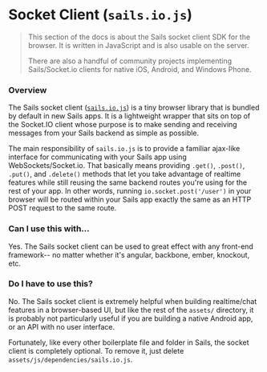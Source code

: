 # Socket Client (`sails.io.js`)

> This section of the docs is about the Sails socket client SDK for the browser.  It is written in JavaScript and is also usable on the server.
>
> There are also a handful of community projects implementing Sails/Socket.io clients for native iOS, Android, and Windows Phone.


### Overview

The Sails socket client ([`sails.io.js`](https://github.com/balderdashy/sails.io.js)) is a tiny browser library that is bundled by default in new Sails apps.  It is a lightweight wrapper that sits on top of the Socket.IO client whose purpose is to make sending and receiving messages from your Sails backend as simple as possible.

The main responsibility of `sails.io.js` is to provide a familiar ajax-like interface for communicating with your Sails app using WebSockets/Socket.io.  That basically means providing `.get()`, `.post()`, `.put()`, and `.delete()` methods that let you take advantage of realtime features while still reusing the same backend routes you're using for the rest of your app.  In other words, running `io.socket.post('/user')` in your browser will be routed within your Sails app exactly the same as an HTTP POST request to the same route.


### Can I use this with...

Yes.  The Sails socket client can be used to great effect with any front-end framework-- no matter whether it's angular, backbone, ember, knockout, etc.


### Do I have to use this?

No. The Sails socket client is extremely helpful when building realtime/chat features in a browser-based UI, but like the rest of the `assets/` directory, it is probably not particularly useful if you are building a native Android app, or an API with no user interface.

Fortunately, like every other boilerplate file and folder in Sails, the socket client is completely optional. To remove it, just delete `assets/js/dependencies/sails.io.js`.

<!--

  TODO: add a bit more of a technical description in here at some point

Under the covers, sails.io.js emits Socket.io messages with reserved names that, when interpreted by Sails, are routed to the appropriate policies/controllers/etc. according to your app's routes and blueprint configuration.
-->




<docmeta name="uniqueID" value="BrowserSDK293544">
<docmeta name="displayName" value="Socket Client">
<docmeta name="stabilityIndex" value="3">

